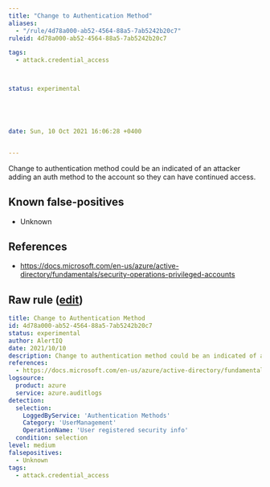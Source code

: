 ```yaml
---
title: "Change to Authentication Method"
aliases:
  - "/rule/4d78a000-ab52-4564-88a5-7ab5242b20c7"
ruleid: 4d78a000-ab52-4564-88a5-7ab5242b20c7

tags:
  - attack.credential_access



status: experimental





date: Sun, 10 Oct 2021 16:06:28 +0400


---
```


Change to authentication method could be an indicated of an attacker adding an auth method to the account so they can have continued access.

<!--more-->


## Known false-positives

* Unknown



## References

* https://docs.microsoft.com/en-us/azure/active-directory/fundamentals/security-operations-privileged-accounts


## Raw rule ([edit](https://github.com/SigmaHQ/sigma/edit/master/rules/cloud/azure/azure_change_to_authentication_method.yml))
```yaml
title: Change to Authentication Method
id: 4d78a000-ab52-4564-88a5-7ab5242b20c7
status: experimental
author: AlertIQ
date: 2021/10/10  
description: Change to authentication method could be an indicated of an attacker adding an auth method to the account so they can have continued access.
references:
  - https://docs.microsoft.com/en-us/azure/active-directory/fundamentals/security-operations-privileged-accounts
logsource:
  product: azure
  service: azure.auditlogs
detection:
  selection:
    LoggedByService: 'Authentication Methods'
    Category: 'UserManagement'
    OperationName: 'User registered security info'
  condition: selection
level: medium
falsepositives:
  - Unknown
tags:
  - attack.credential_access

```
